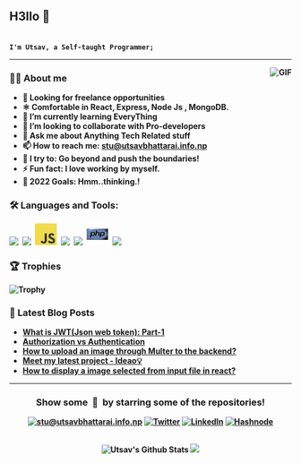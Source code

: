<b>
	
## H3llo 👋

```

I'm Utsav, a Self-taught Programmer;

```


 <!-- <a href="https://app.daily.dev/Utsav"><img align="right" src="https://api.daily.dev/devcards/3c54f7fc9fb04cb6a371de8eb8988886.png?r=q4q" width="200" alt="Utsav bhattarai's Dev Card"/></a> -->
 ---
 <img align="right" height="280px" alt="GIF" src="https://media.giphy.com/media/NUnKElMS1s2Z8wtya8/giphy.gif" />
 
### 👨‍💻 About me

- 🔭 Looking for freelance opportunities
- ⚛️ Comfortable in React, Express, Node Js , MongoDB.
- 🌱 I’m currently learning EveryThing
- 👯 I’m looking to collaborate with Pro-developers
- 💬 Ask me about Anything Tech Related stuff
- 📫 How to reach me: stu@utsavbhattarai.info.np <br>
- 🧗 I try to: Go beyond and push the boundaries!
- ⚡ Fun fact: I love working by myself.
- 🥅 2022 Goals: Hmm..thinking.!

### 🛠 Languages and Tools:

<span><img src="https://cdn.jsdelivr.net/gh/devicons/devicon@latest/icons/html5/html5-plain.svg" width="40px"></span>&nbsp;
<span><img src="https://cdn.jsdelivr.net/gh/devicons/devicon@latest/icons/css3/css3-plain.svg" width="40px"></span>&nbsp;
<span><img src="https://raw.githubusercontent.com/devicons/devicon/master/icons/javascript/javascript-original.svg" width="40px"></span>&nbsp;
<span><img src="https://cdn.jsdelivr.net/gh/devicons/devicon@latest/icons/react/react-original.svg" width="40px"></span>&nbsp;
<span><img src="https://cdn.jsdelivr.net/gh/devicons/devicon@latest/icons/nodejs/nodejs-plain.svg" width="40px"></span>&nbsp;
<span><img src="https://raw.githubusercontent.com/devicons/devicon/master/icons/php/php-original.svg" width="40px"></span>&nbsp;
<span><img src="https://www.vectorlogo.zone/logos/mongodb/mongodb-icon.svg" width="40px"></span>&nbsp;

### 🏆 Trophies

<div align="left">
<img width="90%" alt="Trophy" src="https://github-profile-trophy.vercel.app/?username=utsavbhattarai007&column=-1&theme=onedark&no-frame=true&column=3&margin-w=15&margin-h=15"/>
</div>


<h3>📕 Latest Blog Posts</h3>

<!-- BLOG-POST-LIST:START -->
- [What is JWT&lpar;Json web token&rpar;: Part-1](https://blog.utsavbhattarai.info.np/what-is-jwtjson-web-token-part-1)
- [Authorization vs Authentication](https://blog.utsavbhattarai.info.np/authorization-vs-authentication)
- [How to upload an image through Multer to the backend?](https://blog.utsavbhattarai.info.np/how-to-upload-an-image-through-multer-to-the-backend)
- [Meet my latest project - Ideao💡](https://blog.utsavbhattarai.info.np/meet-my-latest-project-ideao)
- [How to display a image selected from input file in react?](https://blog.utsavbhattarai.info.np/how-to-display-a-image-selected-from-input-file-in-react)
<!-- BLOG-POST-LIST:END -->
---

<h3 align="center">Show some &nbsp;💖&nbsp; by starring some of the repositories!</h3>
 <p align="center">
	<a href="mailto:stu@utsavbhattarai007?subject=Github%20Visitor&body=Hi%20Utsav,..."><img src="http://img.shields.io/badge/stu@utsavbhattarai.info.np-_?label=Send%20Mail&style=social&logo=gmail" alt="stu@utsavbhattarai.info.np"></a>
	<a href="https://twitter.com/utsabdev"><img src="https://img.shields.io/twitter/follow/utsabdev" alt="Twitter"></a>
	<a href="https://www.linkedin.com/in/utsavbhattarai007"><img src="https://img.shields.io/badge/-122-_?label=LinkedIn&style=social&logo=linkedin" alt="LinkedIn"></a>
	<a href="https://hashnode.com/@utsavbhattarai"><img src="http://img.shields.io/badge/-@utsavbhattarai-_?label=Hashnode&style=social&logo=hashnode" alt="Hashnode"></a>
</p>

<p align="center">
 <br/>
<img alt="Utsav's Github Stats" src="https://github-readme-stats.vercel.app/api/?username=utsavbhattarai007&show_icons=true&count_private=true&theme=react&bg_color=1F222E&title_color=7cebf5&icon_color=2d7de4&show_icons=true&border_color=7cebf5&border_radius=10&line_height=31" width="48%"/>
<img src="https://github-readme-stats.vercel.app/api/top-langs/?username=utsavbhattarai007&theme=react&hide_langs_below=1&layout=compact&border_color=7cebf5&border_radius=10" width="48%"/>
 <br/>
 </p>
 </br>

